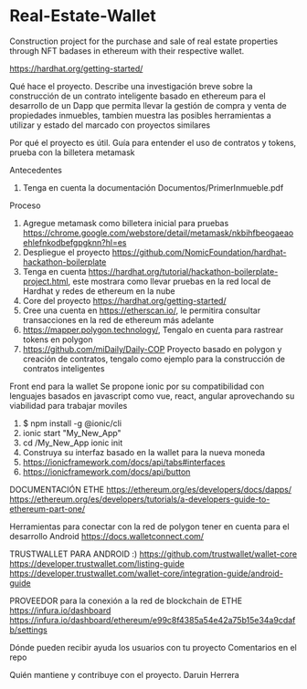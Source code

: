 # Real-Estate-Wallet
Construction project for the purchase and sale of real estate properties through NFT badases in ethereum with their respective wallet.

https://hardhat.org/getting-started/

Qué hace el proyecto.
Describe una investigación breve sobre la construcción de un contrato inteligente basado en ethereum para el desarrollo de un Dapp que permita llevar la gestión de compra y venta de propiedades inmuebles, tambien muestra las posibles herramientas a utilizar y estado del marcado con proyectos similares

Por qué el proyecto es útil.
Guía para entender el uso de contratos y tokens, prueba con la billetera metamask

Antecedentes
1. Tenga en cuenta la documentación Documentos/PrimerInmueble.pdf

Proceso 
1. Agregue metamask como billetera inicial para pruebas
https://chrome.google.com/webstore/detail/metamask/nkbihfbeogaeaoehlefnkodbefgpgknn?hl=es
2. Despliegue el proyecto https://github.com/NomicFoundation/hardhat-hackathon-boilerplate
3. Tenga en cuenta https://hardhat.org/tutorial/hackathon-boilerplate-project.html, este mostrara como llevar pruebas en la red local de Hardhat y redes de ethereum en la nube
4. Core del proyecto https://hardhat.org/getting-started/
5. Cree una cuenta en https://etherscan.io/, le permitira consultar transacciones en la red de ethereum más adelante
6. https://mapper.polygon.technology/, Tengalo en cuenta para rastrear tokens en polygon
7. https://github.com/miDaily/Daily-COP Proyecto basado en polygon y creación de contratos, tengalo como ejemplo para la construcción de contratos inteligentes

Front end para la wallet
Se propone ionic por su compatibilidad con lenguajes basados en javascript como vue, react, angular aprovechando su viabilidad para trabajar moviles
1. $ npm install -g @ionic/cli
2. ionic start "My_New_App"
3. cd /My_New_App ionic init
4. Construya su interfaz basado en la wallet para la nueva moneda 
5. https://ionicframework.com/docs/api/tabs#interfaces 
6. https://ionicframework.com/docs/api/button


DOCUMENTACIÓN ETHE
https://ethereum.org/es/developers/docs/dapps/
https://ethereum.org/es/developers/tutorials/a-developers-guide-to-ethereum-part-one/


Herramientas para conectar con la red de polygon tener en cuenta para el desarrollo Android
https://docs.walletconnect.com/

TRUSTWALLET PARA ANDROID :)
https://github.com/trustwallet/wallet-core
https://developer.trustwallet.com/listing-guide
https://developer.trustwallet.com/wallet-core/integration-guide/android-guide

PROVEEDOR para la conexión a la red de blockchain de ETHE
https://infura.io/dashboard
https://infura.io/dashboard/ethereum/e99c8f4385a54e42a75b15e34a9cdafb/settings




Dónde pueden recibir ayuda los usuarios con tu proyecto
Comentarios en el repo

Quién mantiene y contribuye con el proyecto.
Daruin Herrera